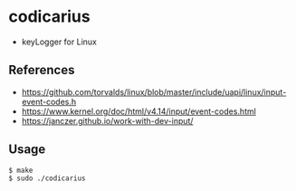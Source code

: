 # codicarius


- keyLogger for Linux


## References
- https://github.com/torvalds/linux/blob/master/include/uapi/linux/input-event-codes.h
- https://www.kernel.org/doc/html/v4.14/input/event-codes.html
- https://janczer.github.io/work-with-dev-input/

## Usage

```console
$ make
$ sudo ./codicarius
```
